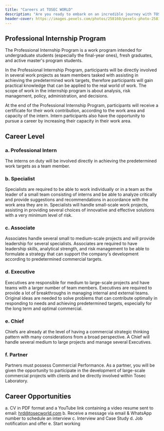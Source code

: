 ```yaml
---
title: "Careers at TOSEC WORLD"
description: "Are you ready to embark on an incredible journey with TOSEC WORLD? We're not just a company; we're a community of innovators, problem solvers, and visionaries dedicated to shaping the future. At TOSEC WORLD, we're proud of our diverse team that thrives on creativity, collaboration, and pushing boundaries."
header-cover: https://images.pexels.com/photos/258160/pexels-photo-258160.jpeg?auto=compress&cs=tinysrgb&w=1260&h=750&dpr=1
---
```


## Professional Internship Program

The Professional Internship Program is a work program intended for undergraduate students (especially the final-year ones), fresh graduates, and active master's program students.

In the Professional Internship Program, participants will be directly involved in several work projects as team members tasked with assisting in achieving the predetermined work targets, therefore participants will gain practical knowledge that can be applied to the real world of work. The scope of work in the internship program is about analysis, risk management, policy, administration, and decisions.

At the end of the Professional Internship Program, participants will receive a certificate for their work contribution, according to the work area and capacity of the intern. Intern participants also have the opportunity to pursue a career by increasing their capacity in their work area.

## Career Level

### a. Professional Intern

The interns on duty will be involved directly in achieving the predetermined work targets as a team member.

### b. Specialist

Specialists are required to be able to work individually or in a team as the leader of a small team consisting of interns and be able to analyze critically and provide suggestions and recommendations in accordance with the work area they are in. Specialists will handle small-scale work projects, assisting in providing several choices of innovative and effective solutions with a very minimum level of risk.

### c. Associate

Associates handle several small to medium-scale projects and will provide leadership for several specialists. Associates are required to have leadership skills, analytical strength, and risk management to be able to formulate a strategy that can support the company's development according to predetermined commercial targets.

### d. Executive

Executives are responsible for medium to large-scale projects and have teams with a larger number of team members. Executives are required to provide a lot of breakthroughs in managing internal and external teams.
Original ideas are needed to solve problems that can contribute optimally in responding to needs and achieving predetermined targets, especially for the long term and optimal commercial.

### e. Chief

Chiefs are already at the level of having a commercial strategic thinking pattern with many considerations from a broad perspective. A Chief will handle several medium to large projects and manage several Executives.

### f. Partner

Partners must possess Commercial Performance. As a partner, you will be given the opportunity to participate in the development of large-scale commercial projects with clients and be directly involved within Tosec Laboratory.

## Career Opportunities



a. CV in PDF format and a YouTube link containing a video resume sent to email: hrd@tosecworld.com
b. Receive a message via email & WhatsApp number to schedule an interview
c. Interview and Case Study
d. Job notification and offer
e. Start working